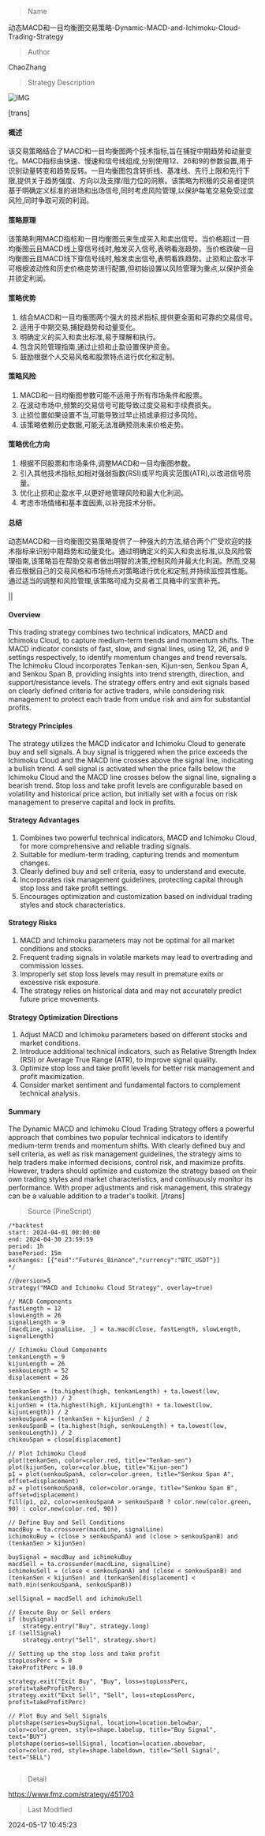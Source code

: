
> Name

动态MACD和一目均衡图交易策略-Dynamic-MACD-and-Ichimoku-Cloud-Trading-Strategy

> Author

ChaoZhang

> Strategy Description

![IMG](https://www.fmz.com/upload/asset/1c8c05d70244c6b72e0.png)

[trans]
#### 概述
该交易策略结合了MACD和一目均衡图两个技术指标,旨在捕捉中期趋势和动量变化。MACD指标由快速、慢速和信号线组成,分别使用12、26和9的参数设置,用于识别动量转变和趋势反转。一目均衡图包含转折线、基准线、先行上限和先行下限,提供关于趋势强度、方向以及支撑/阻力位的洞察。该策略为积极的交易者提供基于明确定义标准的进场和出场信号,同时考虑风险管理,以保护每笔交易免受过度风险,同时争取可观的利润。

#### 策略原理
该策略利用MACD指标和一目均衡图云来生成买入和卖出信号。当价格超过一目均衡图云且MACD线上穿信号线时,触发买入信号,表明看涨趋势。当价格跌破一目均衡图云且MACD线下穿信号线时,触发卖出信号,表明看跌趋势。止损和止盈水平可根据波动性和历史价格走势进行配置,但初始设置以风险管理为重点,以保护资金并锁定利润。

#### 策略优势
1. 结合MACD和一目均衡图两个强大的技术指标,提供更全面和可靠的交易信号。
2. 适用于中期交易,捕捉趋势和动量变化。
3. 明确定义的买入和卖出标准,易于理解和执行。
4. 包含风险管理指南,通过止损和止盈设置保护资金。
5. 鼓励根据个人交易风格和股票特点进行优化和定制。

#### 策略风险
1. MACD和一目均衡图参数可能不适用于所有市场条件和股票。
2. 在波动市场中,频繁的交易信号可能导致过度交易和手续费损失。
3. 止损位置如果设置不当,可能导致过早止损或承担过多风险。
4. 该策略依赖历史数据,可能无法准确预测未来价格走势。

#### 策略优化方向
1. 根据不同股票和市场条件,调整MACD和一目均衡图参数。
2. 引入其他技术指标,如相对强弱指数(RSI)或平均真实范围(ATR),以改进信号质量。
3. 优化止损和止盈水平,以更好地管理风险和最大化利润。
4. 考虑市场情绪和基本面因素,以补充技术分析。

#### 总结
动态MACD和一目均衡图交易策略提供了一种强大的方法,结合两个广受欢迎的技术指标来识别中期趋势和动量变化。通过明确定义的买入和卖出标准,以及风险管理指南,该策略旨在帮助交易者做出明智的决策,控制风险并最大化利润。然而,交易者应根据自己的交易风格和市场特点对策略进行优化和定制,并持续监控其性能。通过适当的调整和风险管理,该策略可成为交易者工具箱中的宝贵补充。

|| 

#### Overview
This trading strategy combines two technical indicators, MACD and Ichimoku Cloud, to capture medium-term trends and momentum shifts. The MACD indicator consists of fast, slow, and signal lines, using 12, 26, and 9 settings respectively, to identify momentum changes and trend reversals. The Ichimoku Cloud incorporates Tenkan-sen, Kijun-sen, Senkou Span A, and Senkou Span B, providing insights into trend strength, direction, and support/resistance levels. The strategy offers entry and exit signals based on clearly defined criteria for active traders, while considering risk management to protect each trade from undue risk and aim for substantial profits.

#### Strategy Principles
The strategy utilizes the MACD indicator and Ichimoku Cloud to generate buy and sell signals. A buy signal is triggered when the price exceeds the Ichimoku Cloud and the MACD line crosses above the signal line, indicating a bullish trend. A sell signal is activated when the price falls below the Ichimoku Cloud and the MACD line crosses below the signal line, signaling a bearish trend. Stop loss and take profit levels are configurable based on volatility and historical price action, but initially set with a focus on risk management to preserve capital and lock in profits.

#### Strategy Advantages
1. Combines two powerful technical indicators, MACD and Ichimoku Cloud, for more comprehensive and reliable trading signals.
2. Suitable for medium-term trading, capturing trends and momentum changes.
3. Clearly defined buy and sell criteria, easy to understand and execute.
4. Incorporates risk management guidelines, protecting capital through stop loss and take profit settings.
5. Encourages optimization and customization based on individual trading styles and stock characteristics.

#### Strategy Risks
1. MACD and Ichimoku parameters may not be optimal for all market conditions and stocks.
2. Frequent trading signals in volatile markets may lead to overtrading and commission losses.
3. Improperly set stop loss levels may result in premature exits or excessive risk exposure.
4. The strategy relies on historical data and may not accurately predict future price movements.

#### Strategy Optimization Directions
1. Adjust MACD and Ichimoku parameters based on different stocks and market conditions.
2. Introduce additional technical indicators, such as Relative Strength Index (RSI) or Average True Range (ATR), to improve signal quality.
3. Optimize stop loss and take profit levels for better risk management and profit maximization.
4. Consider market sentiment and fundamental factors to complement technical analysis.

#### Summary
The Dynamic MACD and Ichimoku Cloud Trading Strategy offers a powerful approach that combines two popular technical indicators to identify medium-term trends and momentum shifts. With clearly defined buy and sell criteria, as well as risk management guidelines, the strategy aims to help traders make informed decisions, control risk, and maximize profits. However, traders should optimize and customize the strategy based on their own trading styles and market characteristics, and continuously monitor its performance. With proper adjustments and risk management, this strategy can be a valuable addition to a trader's toolkit.
[/trans]



> Source (PineScript)

``` pinescript
/*backtest
start: 2024-04-01 00:00:00
end: 2024-04-30 23:59:59
period: 1h
basePeriod: 15m
exchanges: [{"eid":"Futures_Binance","currency":"BTC_USDT"}]
*/

//@version=5
strategy("MACD and Ichimoku Cloud Strategy", overlay=true)

// MACD Components
fastLength = 12
slowLength = 26
signalLength = 9
[macdLine, signalLine, _] = ta.macd(close, fastLength, slowLength, signalLength)

// Ichimoku Cloud Components
tenkanLength = 9
kijunLength = 26
senkouLength = 52
displacement = 26

tenkanSen = (ta.highest(high, tenkanLength) + ta.lowest(low, tenkanLength)) / 2
kijunSen = (ta.highest(high, kijunLength) + ta.lowest(low, kijunLength)) / 2
senkouSpanA = (tenkanSen + kijunSen) / 2
senkouSpanB = (ta.highest(high, senkouLength) + ta.lowest(low, senkouLength)) / 2
chikouSpan = close[displacement]

// Plot Ichimoku Cloud
plot(tenkanSen, color=color.red, title="Tenkan-sen")
plot(kijunSen, color=color.blue, title="Kijun-sen")
p1 = plot(senkouSpanA, color=color.green, title="Senkou Span A", offset=displacement)
p2 = plot(senkouSpanB, color=color.orange, title="Senkou Span B", offset=displacement)
fill(p1, p2, color=senkouSpanA > senkouSpanB ? color.new(color.green, 90) : color.new(color.red, 90))

// Define Buy and Sell Conditions
macdBuy = ta.crossover(macdLine, signalLine)
ichimokuBuy = (close > senkouSpanA) and (close > senkouSpanB) and (tenkanSen > kijunSen)

buySignal = macdBuy and ichimokuBuy
macdSell = ta.crossunder(macdLine, signalLine)
ichimokuSell = (close < senkouSpanA) and (close < senkouSpanB) and (tenkanSen < kijunSen) and (tenkanSen[displacement] < math.min(senkouSpanA, senkouSpanB))

sellSignal = macdSell and ichimokuSell

// Execute Buy or Sell orders
if (buySignal)
    strategy.entry("Buy", strategy.long)
if (sellSignal)
    strategy.entry("Sell", strategy.short)

// Setting up the stop loss and take profit
stopLossPerc = 5.0
takeProfitPerc = 10.0

strategy.exit("Exit Buy", "Buy", loss=stopLossPerc, profit=takeProfitPerc)
strategy.exit("Exit Sell", "Sell", loss=stopLossPerc, profit=takeProfitPerc)

// Plot Buy and Sell Signals
plotshape(series=buySignal, location=location.belowbar, color=color.green, style=shape.labelup, title="Buy Signal", text="BUY")
plotshape(series=sellSignal, location=location.abovebar, color=color.red, style=shape.labeldown, title="Sell Signal", text="SELL")


```

> Detail

https://www.fmz.com/strategy/451703

> Last Modified

2024-05-17 10:45:23
